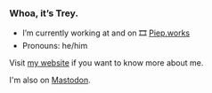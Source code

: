 ### Whoa, it’s Trey.

- I’m currently working at and on 🎞 [Piep.works](http://piep.works)
- Pronouns: he/him

Visit [my website](https://treypiepmeier.com) if you want to know more about me.

I'm also on <a rel="me" href="https://indieweb.social/@trey">Mastodon</a>.
